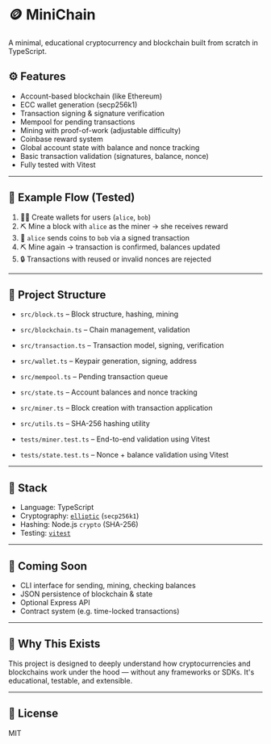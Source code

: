 # 🪙 MiniChain

A minimal, educational cryptocurrency and blockchain built from scratch in TypeScript.

## ⚙️ Features

- Account-based blockchain (like Ethereum)
- ECC wallet generation (secp256k1)
- Transaction signing & signature verification
- Mempool for pending transactions
- Mining with proof-of-work (adjustable difficulty)
- Coinbase reward system
- Global account state with balance and nonce tracking
- Basic transaction validation (signatures, balance, nonce)
- Fully tested with Vitest

---

## 🧪 Example Flow (Tested)

1. 🧑‍💼 Create wallets for users (`alice`, `bob`)
2. ⛏️ Mine a block with `alice` as the miner → she receives reward
3. 💸 `alice` sends coins to `bob` via a signed transaction
4. ⛏️ Mine again → transaction is confirmed, balances updated
5. 🔒 Transactions with reused or invalid nonces are rejected

---

## 📁 Project Structure

- `src/block.ts` – Block structure, hashing, mining
- `src/blockchain.ts` – Chain management, validation
- `src/transaction.ts` – Transaction model, signing, verification
- `src/wallet.ts` – Keypair generation, signing, address
- `src/mempool.ts` – Pending transaction queue
- `src/state.ts` – Account balances and nonce tracking
- `src/miner.ts` – Block creation with transaction application
- `src/utils.ts` – SHA-256 hashing utility

- `tests/miner.test.ts` – End-to-end validation using Vitest
- `tests/state.test.ts` – Nonce + balance validation using Vitest

---

## 🧰 Stack

- Language: TypeScript
- Cryptography: [`elliptic`](https://www.npmjs.com/package/elliptic) (`secp256k1`)
- Hashing: Node.js `crypto` (SHA-256)
- Testing: [`vitest`](https://vitest.dev)

---

## 🚀 Coming Soon

- CLI interface for sending, mining, checking balances
- JSON persistence of blockchain & state
- Optional Express API
- Contract system (e.g. time-locked transactions)

---

## 🧠 Why This Exists

This project is designed to deeply understand how cryptocurrencies and blockchains work under the hood — without any frameworks or SDKs. It's educational, testable, and extensible.

---

## 📝 License

MIT